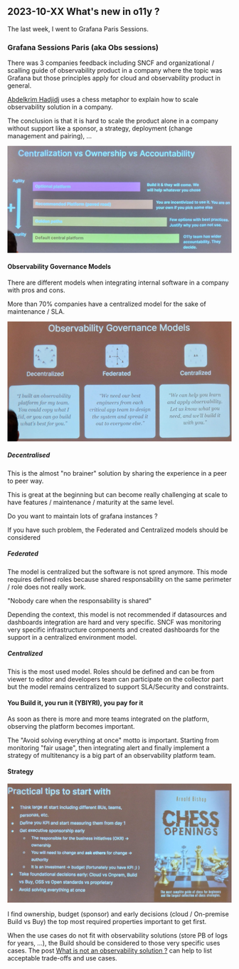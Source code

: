 ## 2023-10-XX What's new in o11y ?

The last week, I went to Grafana Paris Sessions.

### Grafana Sessions Paris (aka Obs sessions)

There was 3 companies feedback including SNCF and organizational / scalling guide of observability product in a company where the topic was Grafana but those principles apply for cloud and observability product in general.

[Abdelkrim Hadjidj](https://grafana.com/author/abdelkrim_hadjidj/) uses a chess metaphor to explain how to scale observability solution in a company.

The conclusion is that it is hard to scale the product alone in a company without support like a sponsor, a strategy, deployment (change management and pairing), ...

![Centralization vs Ownership vs Accoutability](./20231012_145502.jpg)
#### Observability Governance Models
There are different models when integrating internal software in a company with pros and cons.

More than 70% companies have a centralized model for the sake of maintenance / SLA.

![Observability Governance Models](./20231012_145201.jpg)

##### Decentralised
This is the almost "no brainer" solution by sharing the experience in a peer to peer way.

This is great at the beginning but can become really challenging at scale to have features / maintenance / maturity at the same level.

Do you want to maintain lots of grafana instances ?

If you have such problem, the Federated and Centralized models should be considered

##### Federated
The model is centralized but the software is not spred anymore.
This mode requires defined roles because shared responsability on the same perimeter / role does not really work.

"Nobody care when the responsability is shared"

Depending the context, this model is not recommended if datasources and dashboards integration are hard and very specific. SNCF was monitoring very specific infrastructure components and created dashboards for the support in a centralized environment model.

##### Centralized
This is the most used model.
Roles should be defined and can be from viewer to editor and developers team can participate on the collector part but the model remains centralized to support SLA/Security and constraints.

#### You Build it, you run it (YBIYRI), you pay for it
As soon as there is more and more teams integrated on the platform, observing the platform becomes important.

The "Avoid solving everything at once" motto is important. Starting from monitoring "fair usage", then integrating alert and finally implement a strategy of multitenancy is a big part of an observability platform team.

#### Strategy

![Practical tips to start with](./20231012_144724.jpg)

I find ownership, budget (sponsor) and early decisions (cloud / On-premise Build vs Buy) the top most required properties important to get first.

When the use cases do not fit with observability solutions (store PB of logs for years, ...), the Build should be considered to those very specific uses cases. The post [What is not an observability solution ?](./../What_is_not_an_o11y_solution.md) can help to list acceptable trade-offs and use cases.
